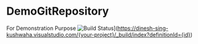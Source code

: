 # DemoGitRepository
For Demonstration Purpose
![Build Status](https://dinesh-sing-kushwaha.visualstudio.com/_apis/public/build/definitions/{guid}/{id}/badge)](https://dinesh-sing-kushwaha.visualstudio.com/{your-project}/_build/index?definitionId={id})

